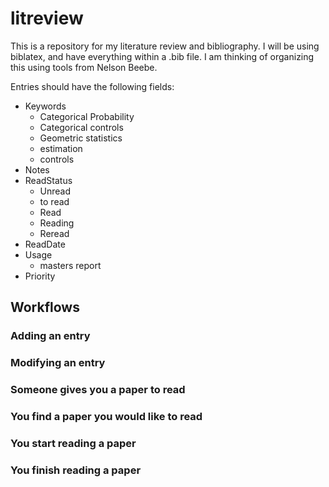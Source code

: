 # litreview

This is a repository for my literature review and bibliography.
I will be using biblatex, and have everything within a .bib file.
I am thinking of organizing this using tools from Nelson Beebe.

Entries should have the following fields:

* Keywords
    * Categorical Probability
    * Categorical controls
    * Geometric statistics
    * estimation
    * controls
* Notes
* ReadStatus
    * Unread
    * to read
    * Read
    * Reading
    * Reread
* ReadDate
* Usage
    * masters report
* Priority

## Workflows

### Adding an entry
### Modifying an entry
### Someone gives you a paper to read
### You find a paper you would like to read
### You start reading a paper
### You finish reading a paper
